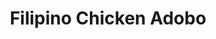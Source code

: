 ---
layout: recipe
title: "Filipino Chicken Adobo"
image: chicken-adobo.jpg

ingredients:
- Chicken, preferably dark meat 
- Soy Sauce (Filipino brands or Asian brands)
- White Vinegar
- Garlic Cloves
- Whole Bay Leaves, dried
- Whole Black Peppercorns

directions:
- The amount of ingredients you use depends on how much chicken you intend to make. So, let's say you're making 8 thigh pieces. Throw those in a sauce pan or stock pot on a stovetop burner. Take equal parts soy sauce and white vinegar and pour these liquids into your cookware in 1/2 cup increments until chicken is 3/4 to 4/5 submerged. Throw in 3 or 4 whole bay leaves. Take about 8 to 10 garlic cloves, crush them, and throw them in as well. Measure out about a teaspoon or teaspoon and a half of whole black peppercorns. Sprinkle them over the chicken. Bring this all to a boil over medium heat. When boiling starts, cover your pot or pan, and turn heat to low. Then wait until the chicken is cooked, about 35-40 minutes, but you can leave it on low heat forever, as if you were using a slow cooker (which, of course, is an alternate way to cook this, and will take 6-8 hours). The longer you slow-cook, the more masarap (tagalog for 'tasty').

- Serve with steamed rice.

- You can also add stewing pork. For lower sodium, add 1/3 to 1/2 cup water, or more, to taste. But don't use low-sodium soy sauce.
---